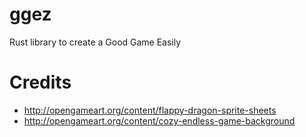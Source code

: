 # ggez
Rust library to create a Good Game Easily

# Credits

* http://opengameart.org/content/flappy-dragon-sprite-sheets
* http://opengameart.org/content/cozy-endless-game-background
